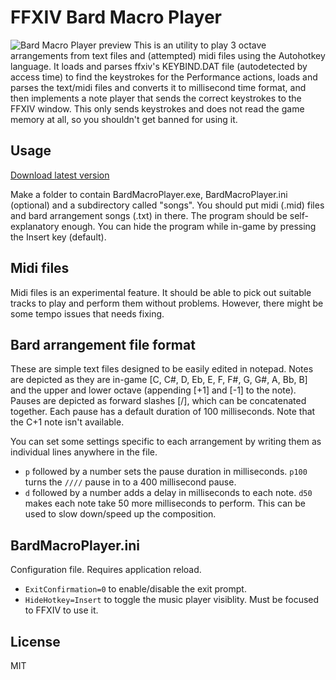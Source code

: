 # FFXIV Bard Macro Player
![Bard Macro Player preview](http://sqnya.se/bard.png)
This is an utility to play 3 octave arrangements from text files and (attempted) midi files using the Autohotkey language. It loads and parses ffxiv's KEYBIND.DAT file (autodetected by access time) to find the keystrokes for the Performance actions, loads and parses the text/midi files and converts it to millisecond time format, and then implements a note player that sends the correct keystrokes to the FFXIV window. This only sends keystrokes and does not read the game memory at all, so you shouldn't get banned for using it.

## Usage
[Download latest version](https://github.com/parulina/bardmacroplayer/releases)

Make a folder to contain BardMacroPlayer.exe, BardMacroPlayer.ini (optional) and a subdirectory called "songs". You should put midi (.mid) files and bard arrangement songs (.txt) in there. The program should be self-explanatory enough. You can hide the program while in-game by pressing the Insert key (default).

## Midi files
Midi files is an experimental feature. It should be able to pick out suitable tracks to play and perform them without problems. However, there might be some tempo issues that needs fixing. 

## Bard arrangement file format
These are simple text files designed to be easily edited in notepad. Notes are depicted as they are in-game [C, C#, D, Eb, E, F, F#, G, G#, A, Bb, B] and the upper and lower octave (appending [+1] and [-1] to the note). Pauses are depicted as forward slashes [/], which can be concatenated together. Each pause has a default duration of 100 milliseconds. Note that the C+1 note isn't available.

You can set some settings specific to each arrangement by writing them as individual lines anywhere in the file.
* ``p`` followed by a number sets the pause duration in milliseconds. ``p100`` turns the ``////`` pause in to a 400 millisecond pause.
* ``d`` followed by a number adds a delay in milliseconds to each note. ``d50`` makes each note take 50 more milliseconds to perform. This can be used to slow down/speed up the composition.

## BardMacroPlayer.ini
Configuration file. Requires application reload.
* ``ExitConfirmation=0`` to enable/disable the exit prompt.
* ``HideHotkey=Insert`` to toggle the music player visiblity. Must be focused to FFXIV to use it.

## License
MIT
